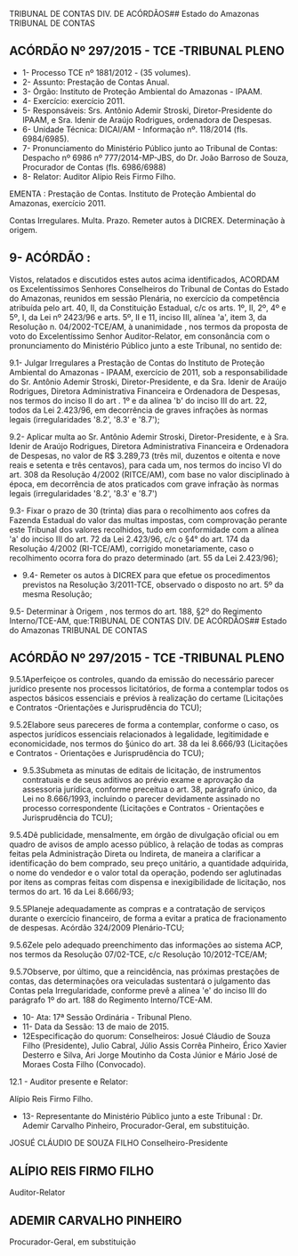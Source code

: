 TRIBUNAL DE CONTAS DIV. DE ACÓRDÃOS## Estado do Amazonas TRIBUNAL DE CONTAS

## ACÓRDÃO Nº 297/2015 - TCE -TRIBUNAL PLENO

- 1- Processo TCE nº 1881/2012 - (35 volumes).
- 2- Assunto: Prestação de Contas Anual.
- 3- Órgão: Instituto de Proteção Ambiental do Amazonas - IPAAM.
- 4- Exercício: exercício 2011.
- 5-  Responsáveis: Srs.  Antônio  Ademir  Stroski,  Diretor-Presidente  do  IPAAM,  e  Sra. Idenir de Araújo Rodrigues, ordenadora de Despesas.
- 6- Unidade Técnica: DICAI/AM - Informação nº. 118/2014 (fls. 6984/6985).
- 7- Pronunciamento do Ministério Público junto ao Tribunal de Contas: Despacho nº 6986  nº 777/2014-MP-JBS,  do  Dr.  João  Barroso  de  Souza, Procurador  de Contas  (fls. 6986/6988)
- 8- Relator: Auditor Alípio Reis Firmo Filho.

EMENTA : Prestação de Contas. Instituto de Proteção Ambiental do Amazonas, exercício 2011.

Contas Irregulares. Multa. Prazo.  Remeter autos à DICREX.  Determinação à origem.

## 9- ACÓRDÃO :

Vistos, relatados e discutidos estes autos acima identificados, ACORDAM os Excelentíssimos Senhores Conselheiros do Tribunal de Contas do Estado do Amazonas, reunidos em sessão Plenária, no exercício da competência atribuída pelo art. 40, II, da Constituição Estadual, c/c os arts. 1º, II, 2º, 4º e 5º, I, da Lei nº 2423/96 e arts.  5º,  II  e  11,  inciso  III,  alínea  'a',  item  3,  da  Resolução  n.  04/2002-TCE/AM, à unanimidade , nos termos da proposta de voto do Excelentíssimo Senhor Auditor-Relator, em consonância com o pronunciamento do Ministério Público junto a este Tribunal, no sentido de:

9.1-  Julgar  Irregulares a  Prestação  de  Contas  do  Instituto  de  Proteção Ambiental  do  Amazonas  -  IPAAM,  exercício  de  2011,  sob  a  responsabilidade  do  Sr. Antônio Ademir Stroski, Diretor-Presidente, e da Sra. Idenir de Araújo Rodrigues, Diretora Administrativa Financeira e Ordenadora de Despesas, nos termos do inciso II do art . 1º e da alínea 'b' do inciso  III do art. 22, todos da Lei 2.423/96, em decorrência de  graves infrações às normas legais (irregularidades '8.2', '8.3' e '8.7');

9.2- Aplicar multa ao Sr. Antônio Ademir Stroski, Diretor-Presidente, e à Sra. Idenir de Araújo Rodrigues, Diretora Administrativa Financeira e Ordenadora de Despesas, no valor de R$ 3.289,73 (três mil, duzentos e oitenta e nove reais e setenta e três centavos), para cada um, nos termos do inciso VI do art. 308 da Resolução 4/2002 (RITCE/AM), com base no valor disciplinado à época, em decorrência de atos praticados com grave infração às normas legais (irregularidades '8.2', '8.3' e '8.7')

9.3-  Fixar  o  prazo  de  30  (trinta) dias  para  o  recolhimento  aos  cofres  da Fazenda Estadual do valor das multas impostas, com comprovação perante este Tribunal dos valores recolhidos, tudo em conformidade com a alínea 'a' do inciso III do art. 72 da Lei 2.423/96,  c/c  o  §4°  do  art. 174  da  Resolução  4/2002  (RI-TCE/AM),  corrigido monetariamente, caso o recolhimento ocorra fora do prazo determinado (art.  55 da Lei 2.423/96);

- 9.4-  Remeter  os  autos  à  DICREX para  que  efetue  os  procedimentos previstos  na  Resolução  3/2011-TCE,  observado  o  disposto  no  art.  5º  da  mesma Resolução;

9.5-  Determinar  à  Origem , nos  termos  do  art.  188,  §2º  do  Regimento Interno/TCE-AM, que:TRIBUNAL DE CONTAS DIV. DE ACÓRDÃOS## Estado do Amazonas TRIBUNAL DE CONTAS

## ACÓRDÃO Nº 297/2015 - TCE -TRIBUNAL PLENO

9.5.1Aperfeiçoe os controles, quando da emissão do necessário parecer jurídico  presente  nos  processos  licitatórios,  de  forma  a  contemplar  todos  os  aspectos básicos  essenciais e prévios à realização do certame (Licitações e Contratos -Orientações e Jurisprudência do TCU);

9.5.2Elabore seus pareceres de forma a contemplar, conforme o caso, os aspectos  jurídicos  essenciais  relacionados  à  legalidade,  legitimidade  e  economicidade, nos termos do §único do art. 38 da lei 8.666/93 (Licitações e Contratos - Orientações e Jurisprudência do TCU);

- 9.5.3Submeta  as  minutas  de  editais  de  licitação, de instrumentos contratuais  e  de  seus  aditivos  ao  prévio  exame  e  aprovação  da  assessoria  jurídica, conforme preceitua o art. 38, parágrafo único, da Lei no 8.666/1993, incluindo o parecer devidamente assinado no processo correspondente (Licitações e Contratos - Orientações e Jurisprudência do TCU);

9.5.4Dê publicidade, mensalmente, em órgão de divulgação oficial ou em quadro de avisos de amplo acesso público, à relação de todas as compras feitas pela Administração Direta ou Indireta, de maneira a clarificar a identificação do bem comprado, seu  preço  unitário,  a  quantidade  adquirida,  o  nome  do  vendedor  e  o  valor  total  da operação,  podendo  ser  aglutinadas  por itens as  compras  feitas com  dispensa  e inexigibilidade de licitação, nos termos do art. 16 da Lei 8.666/93;

9.5.5Planeje  adequadamente  as  compras  e  a  contratação  de  serviços durante o exercício financeiro, de forma a evitar a pratica de fracionamento de despesas. Acórdão 324/2009 Plenário-TCU;

9.5.6Zele pelo adequado preenchimento das informações ao sistema ACP, nos termos da Resolução 07/02-TCE, c/c Resolução 10/2012-TCE/AM;

9.5.7Observe, por último, que a reincidência, nas próximas prestações de contas,  das  determinações  ora  veiculadas  sustentará  o  julgamento  das  Contas  pela Irregularidade, conforme prevê a alínea 'e' do inciso  III do  parágrafo 1º do art.  188 do Regimento Interno/TCE-AM.

- 10- Ata: 17ª Sessão Ordinária - Tribunal Pleno.
- 11- Data da Sessão: 13 de maio de 2015.
- 12Especificação do quorum: Conselheiros: Josué Cláudio de Souza Filho (Presidente), Julio Cabral,  Júlio  Assis Corrêa Pinheiro, Érico Xavier Desterro e Silva, Ari Jorge Moutinho da Costa Júnior e Mário José de Moraes Costa Filho (Convocado).

12.1 - Auditor presente e Relator:

Alípio Reis Firmo Filho.

- 13- Representante do Ministério Público junto a este Tribunal :  Dr.  Ademir Carvalho Pinheiro, Procurador-Geral, em substituição.

JOSUÉ CLÁUDIO DE SOUZA FILHO Conselheiro-Presidente

## ALÍPIO REIS FIRMO FILHO

Auditor-Relator

## ADEMIR CARVALHO PINHEIRO

Procurador-Geral, em substituição